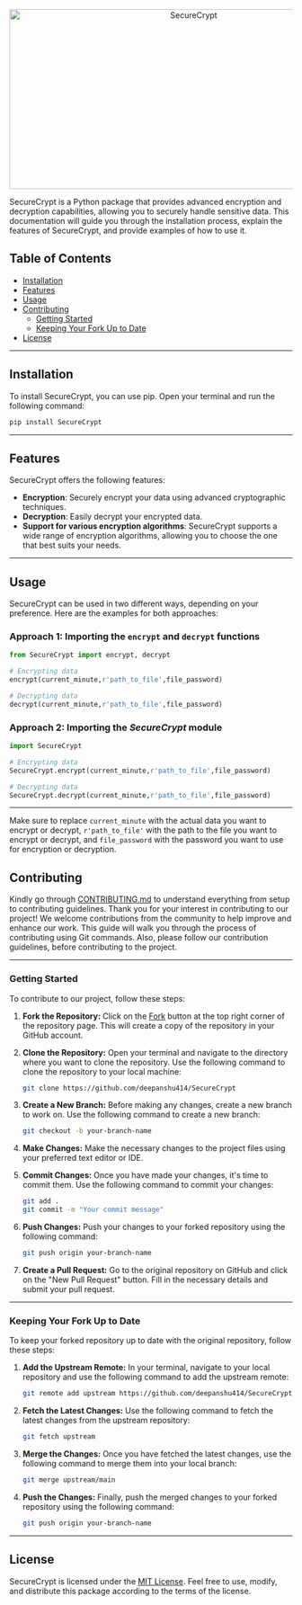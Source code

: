 <div align="center">

<img src="https://socialify.git.ci/deepanshu414/SecureCrypt/image?description=1&descriptionEditable=SecureCrypt%20is%20a%20robust%20tool%20for%20encrypting%20and%20decrypting%20files%20in%20specified%20directories%20using%20AES%20encryption.&font=KoHo&forks=1&issues=1&language=1&name=1&pattern=Plus&pulls=1&stargazers=1&theme=Auto" alt="SecureCrypt" width="640" height="320" />

</div>

SecureCrypt is a Python package that provides advanced encryption and decryption capabilities, allowing you to securely handle sensitive data. This documentation will guide you through the installation process, explain the features of SecureCrypt, and provide examples of how to use it.


## Table of Contents
- [Installation](#installation)
- [Features](#features)
- [Usage](#usage)
- [Contributing](#contributing)
   - [Getting Started](#getting-started)
   - [Keeping Your Fork Up to Date](#keeping-your-fork-up-to-date)
- [License](#license)

---
## Installation

To install SecureCrypt, you can use pip. Open your terminal and run the following command:

```sh
pip install SecureCrypt
```
---
## Features

SecureCrypt offers the following features:

- **Encryption**: Securely encrypt your data using advanced cryptographic techniques.
- **Decryption**: Easily decrypt your encrypted data.
- **Support for various encryption algorithms**: SecureCrypt supports a wide range of encryption algorithms, allowing you to choose the one that best suits your needs.

---
## Usage

SecureCrypt can be used in two different ways, depending on your preference. Here are the examples for both approaches:

### Approach 1: Importing the `encrypt` and `decrypt` functions

```python
from SecureCrypt import encrypt, decrypt

# Encrypting data
encrypt(current_minute,r'path_to_file',file_password)

# Decrypting data
decrypt(current_minute,r'path_to_file',file_password)
```

### Approach 2: Importing the *SecureCrypt* module

```python
import SecureCrypt

# Encrypting data
SecureCrypt.encrypt(current_minute,r'path_to_file',file_password)

# Decrypting data
SecureCrypt.decrypt(current_minute,r'path_to_file',file_password)
```

---

Make sure to replace `current_minute` with the actual data you want to encrypt or decrypt, `r'path_to_file'` with the path to the file you want to encrypt or decrypt, and `file_password` with the password you want to use for encryption or decryption.



## Contributing


Kindly go through [CONTRIBUTING.md](CONTRIBUTING.md) to understand everything from setup to contributing guidelines.
Thank you for your interest in contributing to our project! We welcome contributions from the community to help improve and enhance our work. This guide will walk you through the process of contributing using Git commands. Also, please follow our contribution guidelines, before contributing to the project.

---
### Getting Started

To contribute to our project, follow these steps:

1. **Fork the Repository:** Click on the [Fork](https://github.com/deepanshu414/SecureCrypt/fork) button at the top right corner of the repository page. This will create a copy of the repository in your GitHub account.

2. **Clone the Repository:** Open your terminal and navigate to the directory where you want to clone the repository. Use the following command to clone the repository to your local machine:

    ```bash
    git clone https://github.com/deepanshu414/SecureCrypt
    ```

3. **Create a New Branch:** Before making any changes, create a new branch to work on. Use the following command to create a new branch:

    ```bash
    git checkout -b your-branch-name
    ```

4. **Make Changes:** Make the necessary changes to the project files using your preferred text editor or IDE.

5. **Commit Changes:** Once you have made your changes, it's time to commit them. Use the following command to commit your changes:

    ```bash
    git add .
    git commit -m "Your commit message"
    ```

6. **Push Changes:** Push your changes to your forked repository using the following command:

    ```bash
    git push origin your-branch-name
    ```

7. **Create a Pull Request:** Go to the original repository on GitHub and click on the "New Pull Request" button. Fill in the necessary details and submit your pull request.

---
### Keeping Your Fork Up to Date

To keep your forked repository up to date with the original repository, follow these steps:

1. **Add the Upstream Remote:** In your terminal, navigate to your local repository and use the following command to add the upstream remote:

    ```bash
    git remote add upstream https://github.com/deepanshu414/SecureCrypt
    ```

2. **Fetch the Latest Changes:** Use the following command to fetch the latest changes from the upstream repository:

    ```bash
    git fetch upstream
    ```

3. **Merge the Changes:** Once you have fetched the latest changes, use the following command to merge them into your local branch:

    ```bash
    git merge upstream/main
    ```

4. **Push the Changes:** Finally, push the merged changes to your forked repository using the following command:

    ```bash
    git push origin your-branch-name
    ```
---

## License

SecureCrypt is licensed under the [MIT License](LICENSE). Feel free to use, modify, and distribute this package according to the terms of the license.

